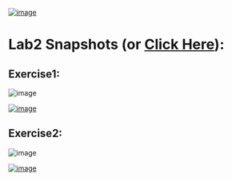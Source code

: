 [![image](https://drive.google.com/uc?export=view&id=17PstfqIc3OO8anbycktSQZlSDJissVIg)](https://drive.google.com/drive/folders/1DgKzNhARGmTVYiCzdZ9xNm8Bcy1rkrn7)

# Lab2 Snapshots (or [Click Here](https://drive.google.com/drive/folders/1DgKzNhARGmTVYiCzdZ9xNm8Bcy1rkrn7)):

## Exercise1:

![image](https://drive.google.com/uc?export=view&id=1fwBfD_syMEODMt6IQOPsh6NSwKC7jKj7)

[![image](https://drive.google.com/uc?export=view&id=13JiyTGkptkAemuPsOzkhwzVYOaf-PxNY)](https://drive.google.com/file/d/13JiyTGkptkAemuPsOzkhwzVYOaf-PxNY/view)

## Exercise2:

![image](https://drive.google.com/uc?export=view&id=1tv-ESeqeCKzO7Cxlq4_tdipBDtoK99P1)

[![image](https://drive.google.com/uc?export=view&id=1vcBq2ZdcVCoW56qL6YZHD5-KFbB-uphY)](https://drive.google.com/file/d/1vcBq2ZdcVCoW56qL6YZHD5-KFbB-uphY/view)

